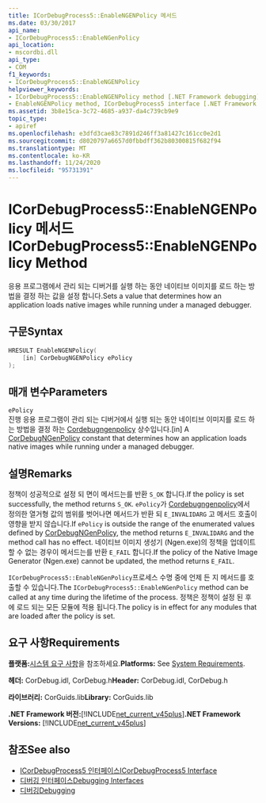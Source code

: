 ```yaml
---
title: ICorDebugProcess5::EnableNGENPolicy 메서드
ms.date: 03/30/2017
api_name:
- ICorDebugProcess5::EnableNGenPolicy
api_location:
- mscordbi.dll
api_type:
- COM
f1_keywords:
- ICorDebugProcess5::EnableNGENPolicy
helpviewer_keywords:
- ICorDebugProcess5::EnableNGENPolicy method [.NET Framework debugging]
- EnableNGENPolicy method, ICorDebugProcess5 interface [.NET Framework debugging]
ms.assetid: 3b8e15ca-3c72-4685-a937-da4c739cb9e9
topic_type:
- apiref
ms.openlocfilehash: e3dfd3cae83c7891d246ff3a81427c161cc0e2d1
ms.sourcegitcommit: d8020797a6657d0fbbdff362b80300815f682f94
ms.translationtype: MT
ms.contentlocale: ko-KR
ms.lasthandoff: 11/24/2020
ms.locfileid: "95731391"
---
```

# <a name="icordebugprocess5enablengenpolicy-method"></a><span data-ttu-id="101a0-102">ICorDebugProcess5::EnableNGENPolicy 메서드</span><span class="sxs-lookup"><span data-stu-id="101a0-102">ICorDebugProcess5::EnableNGENPolicy Method</span></span>

<span data-ttu-id="101a0-103">응용 프로그램에서 관리 되는 디버거를 실행 하는 동안 네이티브 이미지를 로드 하는 방법을 결정 하는 값을 설정 합니다.</span><span class="sxs-lookup"><span data-stu-id="101a0-103">Sets a value that determines how an application loads native images while running under a managed debugger.</span></span>  
  
## <a name="syntax"></a><span data-ttu-id="101a0-104">구문</span><span class="sxs-lookup"><span data-stu-id="101a0-104">Syntax</span></span>  
  
```cpp  
HRESULT EnableNGENPolicy(  
    [in] CorDebugNGENPolicy ePolicy  
);  
```  
  
## <a name="parameters"></a><span data-ttu-id="101a0-105">매개 변수</span><span class="sxs-lookup"><span data-stu-id="101a0-105">Parameters</span></span>  

 `ePolicy`  
 <span data-ttu-id="101a0-106">진행 응용 프로그램이 관리 되는 디버거에서 실행 되는 동안 네이티브 이미지를 로드 하는 방법을 결정 하는 [Cordebugngenpolicy](cordebugngenpolicy-enumeration.md) 상수입니다.</span><span class="sxs-lookup"><span data-stu-id="101a0-106">[in] A [CorDebugNGenPolicy](cordebugngenpolicy-enumeration.md) constant that determines how an application loads native images while running under a managed debugger.</span></span>  
  
## <a name="remarks"></a><span data-ttu-id="101a0-107">설명</span><span class="sxs-lookup"><span data-stu-id="101a0-107">Remarks</span></span>  

 <span data-ttu-id="101a0-108">정책이 성공적으로 설정 되 면이 메서드는를 반환 `S_OK` 합니다.</span><span class="sxs-lookup"><span data-stu-id="101a0-108">If the policy is set successfully, the method returns `S_OK`.</span></span> <span data-ttu-id="101a0-109">`ePolicy`가 [Cordebugngenpolicy](cordebugngenpolicy-enumeration.md)에서 정의한 열거형 값의 범위를 벗어나면 메서드가 반환 되 `E_INVALIDARG` 고 메서드 호출이 영향을 받지 않습니다.</span><span class="sxs-lookup"><span data-stu-id="101a0-109">If `ePolicy` is outside the range of the enumerated values defined by [CorDebugNGenPolicy](cordebugngenpolicy-enumeration.md), the method returns `E_INVALIDARG` and the method call has no effect.</span></span> <span data-ttu-id="101a0-110">네이티브 이미지 생성기 (Ngen.exe)의 정책을 업데이트할 수 없는 경우이 메서드는를 반환 `E_FAIL` 합니다.</span><span class="sxs-lookup"><span data-stu-id="101a0-110">If the policy of the Native Image Generator (Ngen.exe) cannot be updated, the method returns `E_FAIL`.</span></span>  
  
 <span data-ttu-id="101a0-111">`ICorDebugProcess5::EnableNGenPolicy`프로세스 수명 중에 언제 든 지 메서드를 호출할 수 있습니다.</span><span class="sxs-lookup"><span data-stu-id="101a0-111">The `ICorDebugProcess5::EnableNGenPolicy` method can be called at any time during the lifetime of the process.</span></span> <span data-ttu-id="101a0-112">정책은 정책이 설정 된 후에 로드 되는 모든 모듈에 적용 됩니다.</span><span class="sxs-lookup"><span data-stu-id="101a0-112">The policy is in effect for any modules that are loaded after the policy is set.</span></span>  
  
## <a name="requirements"></a><span data-ttu-id="101a0-113">요구 사항</span><span class="sxs-lookup"><span data-stu-id="101a0-113">Requirements</span></span>  

 <span data-ttu-id="101a0-114">**플랫폼:**[시스템 요구 사항](../../get-started/system-requirements.md)을 참조하세요.</span><span class="sxs-lookup"><span data-stu-id="101a0-114">**Platforms:** See [System Requirements](../../get-started/system-requirements.md).</span></span>  
  
 <span data-ttu-id="101a0-115">**헤더:** CorDebug.idl, CorDebug.h</span><span class="sxs-lookup"><span data-stu-id="101a0-115">**Header:** CorDebug.idl, CorDebug.h</span></span>  
  
 <span data-ttu-id="101a0-116">**라이브러리:** CorGuids.lib</span><span class="sxs-lookup"><span data-stu-id="101a0-116">**Library:** CorGuids.lib</span></span>  
  
 <span data-ttu-id="101a0-117">**.NET Framework 버전:**[!INCLUDE[net_current_v45plus](../../../../includes/net-current-v45plus-md.md)]</span><span class="sxs-lookup"><span data-stu-id="101a0-117">**.NET Framework Versions:** [!INCLUDE[net_current_v45plus](../../../../includes/net-current-v45plus-md.md)]</span></span>  
  
## <a name="see-also"></a><span data-ttu-id="101a0-118">참조</span><span class="sxs-lookup"><span data-stu-id="101a0-118">See also</span></span>

- [<span data-ttu-id="101a0-119">ICorDebugProcess5 인터페이스</span><span class="sxs-lookup"><span data-stu-id="101a0-119">ICorDebugProcess5 Interface</span></span>](icordebugprocess5-interface.md)
- [<span data-ttu-id="101a0-120">디버깅 인터페이스</span><span class="sxs-lookup"><span data-stu-id="101a0-120">Debugging Interfaces</span></span>](debugging-interfaces.md)
- [<span data-ttu-id="101a0-121">디버깅</span><span class="sxs-lookup"><span data-stu-id="101a0-121">Debugging</span></span>](index.md)
